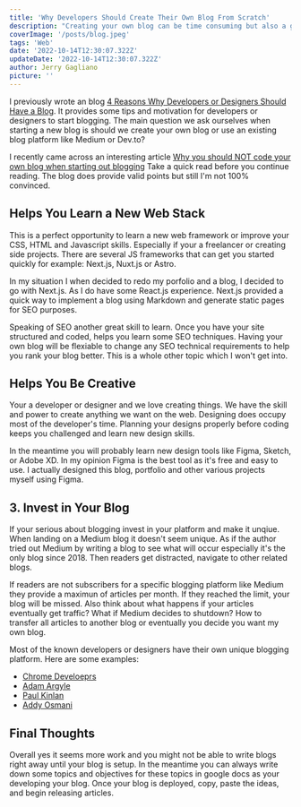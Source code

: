 ```yaml
---
title: 'Why Developers Should Create Their Own Blog From Scratch'
description: "Creating your own blog can be time consuming but also a great learning experience."
coverImage: '/posts/blog.jpeg'
tags: 'Web'
date: '2022-10-14T12:30:07.322Z'
updateDate: '2022-10-14T12:30:07.322Z'
author: Jerry Gagliano
picture: ''
---
```


I previously wrote an blog [4 Reasons Why Developers or Designers Should Have a Blog](https://jgsolutions.ca/posts/why-developers-need-to-blog/). It provides some tips and motivation for developers or designers to start blogging. The main question we ask ourselves when starting a new blog is should we create your own blog or use an existing blog platform like Medium or Dev.to? 

I recently came across an interesting article [Why you should NOT code your own blog when starting out blogging](https://tuomokankaanpaa.com/blog/why-you-should-not-code-your-own-blog-when-starting-blogging) Take a quick read before you continue reading. The blog does provide valid points but still I'm not 100% convinced.

## Helps You Learn a New Web Stack

This is a perfect opportunity to learn a new web framework or improve your CSS, HTML and Javascript skills. Especially if your a freelancer or creating side projects. There are several JS frameworks that can get you started quickly for example: Next.js, Nuxt.js or Astro.

In my situation I when decided to redo my porfolio and a blog, I decided to go with Next.js. As I do have some React.js experience. Next.js provided a quick way to implement a blog using Markdown and generate static pages for SEO purposes.

Speaking of SEO another great skill to learn. Once you have your site structured and coded, helps you learn some SEO techniques. Having your own blog will be flexiable to change any SEO technical requirements to help you rank your blog better. This is a whole other topic which I won't get into.   

## Helps You Be Creative

Your a developer or designer and we love creating things. We have the skill and power to create anything we want on the web. Designing does occupy most of the developer's time. Planning your designs properly before coding keeps you challenged and learn new design skills. 

In the meantime you will probably learn new design tools like Figma, Sketch, or Adobe XD. In my opinion Figma is the best tool as it's free and easy to use. I actually designed this blog, portfolio and other various projects myself using Figma.
## 3. Invest in Your Blog

If your serious about blogging invest in your platform and make it unqiue. When landing on a Medium blog it doesn't seem unique. As if the author tried out Medium by writing a blog to see what will occur especially it's the only blog since 2018. Then readers get distracted, navigate to other related blogs.

If readers are not subscribers for a specific blogging platform like Medium they provide a maximun of articles per month. If they reached the limit, your blog will be missed. Also think about what happens if your articles eventually get traffic? What if Medium decides to shutdown? How to transfer all articles to another blog or eventually you decide you want my own blog.

Most of the known developers or designers have their own unique blogging platform. Here are some examples:

- [Chrome Develoeprs](https://developer.chrome.com/blog/)
- [Adam Argyle](https://nerdy.dev/)
- [Paul Kinlan](https://paul.kinlan.me/)
- [Addy Osmani](https://addyosmani.com/)

## Final Thoughts

Overall yes it seems more work and you might not be able to write blogs right away until your blog is setup. In the meantime you can always write down some topics and objectives for these topics in google docs as your developing your blog. Once your blog is deployed, copy, paste the ideas, and begin releasing articles.

